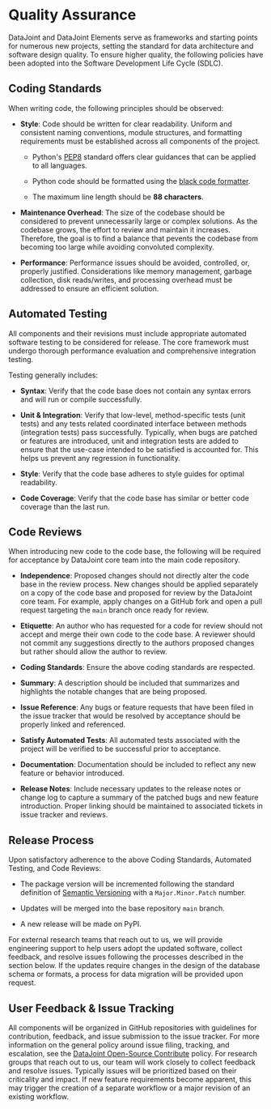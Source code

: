 # Quality Assurance

DataJoint and DataJoint Elements serve as frameworks and starting points for numerous
new projects, setting the standard for data architecture and software design quality. To
ensure higher quality, the following policies have been adopted into the Software
Development Life Cycle (SDLC).

## Coding Standards

When writing code, the following principles should be observed:

- **Style**: Code should be written for clear readability. Uniform and consistent naming
  conventions, module structures, and formatting requirements must be established across
  all components of the project.

  - Python's [PEP8](https://www.python.org/dev/peps/pep-0008/#naming-conventions)
    standard offers clear guidances that can be applied to all languages.

  - Python code should be formatted using the
    [black code formatter](https://github.com/psf/black).
  - The maximum line length should be **88 characters**.

- **Maintenance Overhead**: The size of the codebase should be considered to prevent
  unnecessarily large or complex solutions. As the codebase grows, the effort to review
  and maintain it increases. Therefore, the goal is to find a balance that pevents the
  codebase from becoming too large while avoiding convoluted complexity.

- **Performance**: Performance issues should be avoided, controlled, or, properly
  justified. Considerations like memory management, garbage collection, disk
  reads/writes, and processing overhead must be addressed to ensure an efficient
  solution.

## Automated Testing

All components and their revisions must include appropriate automated software testing
to be considered for release. The core framework must undergo thorough performance
evaluation and comprehensive integration testing.

Testing generally includes:

- **Syntax**: Verify that the code base does not contain any syntax errors and will run
  or compile successfully.

- **Unit & Integration**: Verify that low-level, method-specific tests (unit tests) and
  any tests related coordinated interface between methods (integration tests) pass
  successfully. Typically, when bugs are patched or features are introduced, unit and
  integration tests are added to ensure that the use-case intended to be satisfied is
  accounted for. This helps us prevent any regression in functionality.

- **Style**: Verify that the code base adheres to style guides for optimal readability.

- **Code Coverage**: Verify that the code base has similar or better code coverage than
  the last run.

## Code Reviews

When introducing new code to the code base, the following will be required for
acceptance by DataJoint core team into the main code repository.

- **Independence**: Proposed changes should not directly alter the code base in the
  review process. New changes should be applied separately on a copy of the code base
  and proposed for review by the DataJoint core team. For example, apply changes on a
  GitHub fork and open a pull request targeting the `main` branch once ready for review.

- **Etiquette**: An author who has requested for a code for review should not accept and
  merge their own code to the code base. A reviewer should not commit any suggestions
  directly to the authors proposed changes but rather should allow the author to review.

- **Coding Standards**: Ensure the above coding standards are respected.

- **Summary**: A description should be included that summarizes and highlights the
  notable changes that are being proposed.

- **Issue Reference**: Any bugs or feature requests that have been filed in the issue
  tracker that would be resolved by acceptance should be properly linked and referenced.

- **Satisfy Automated Tests**: All automated tests associated with the project will be
  verified to be successful prior to acceptance.

- **Documentation**: Documentation should be included to reflect any new feature or
  behavior introduced.

- **Release Notes**: Include necessary updates to the release notes or change log to
  capture a summary of the patched bugs and new feature introduction. Proper linking
  should be maintained to associated tickets in issue tracker and reviews.

## Release Process

Upon satisfactory adherence to the above Coding Standards, Automated Testing, and Code
Reviews:

- The package version will be incremented following the standard definition of
  [Semantic Versioning](https://semver.org/spec/v2.0.0.html) with a `Major.Minor.Patch`
  number.

- Updates will be merged into the base repository `main` branch.

- A new release will be made on PyPI.

For external research teams that reach out to us, we will provide engineering support to
help users adopt the updated software, collect feedback, and resolve issues following
the processes described in the section below. If the updates require changes in the
design of the database schema or formats, a process for data migration will be provided
upon request.

## User Feedback & Issue Tracking

All components will be organized in GitHub repositories with guidelines for
contribution, feedback, and issue submission to the issue tracker. For more information
on the general policy around issue filing, tracking, and escalation, see the
[DataJoint Open-Source Contribute](../../../community/contribute) policy. For research
groups that reach out to us, our team will work closely to collect feedback and resolve
issues. Typically issues will be prioritized based on their criticality and impact. If
new feature requirements become apparent, this may trigger the creation of a separate
workflow or a major revision of an existing workflow.
